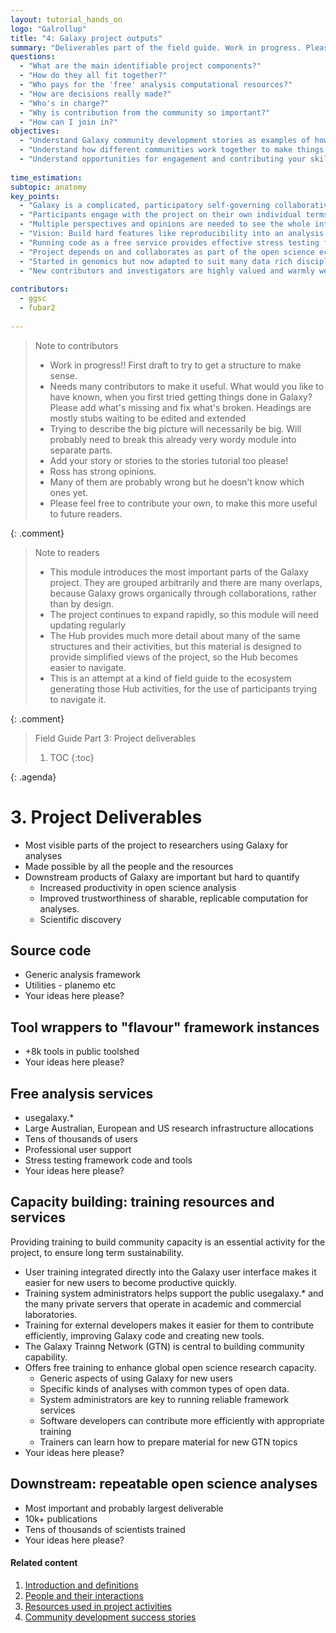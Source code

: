 ```yaml
---
layout: tutorial_hands_on
logo: "Galrollup"
title: "4: Galaxy project outputs"
summary: "Deliverables part of the field guide. Work in progress. Please help make it better?"
questions:
  - "What are the main identifiable project components?"
  - "How do they all fit together?"
  - "Who pays for the 'free' analysis computational resources?"
  - "How are decisions really made?"
  - "Who's in charge?"
  - "Why is contribution from the community so important?"
  - "How can I join in?"
objectives:
  - "Understand Galaxy community development stories as examples of how things get done"
  - "Understand how different communities work together to make things happen"
  - "Understand opportunities for engagement and contributing your skills"
 
time_estimation:
subtopic: anatomy
key_points:
  - "Galaxy is a complicated, participatory self-governing collaborative community project"
  - "Participants engage with the project on their own individual terms"
  - "Multiple perspectives and opinions are needed to see the whole interacting structure"
  - "Vision: Build hard features like reproducibility into an analysis framework with pluggable tools"
  - "Running code as a free service provides effective stress testing for software defects and useability"
  - "Project depends on and collaborates as part of the open science ecosystem"
  - "Started in genomics but now adapted to suit many data rich disciplines"
  - "New contributors and investigators are highly valued and warmly welcomed"
 
contributors:
  - ggsc
  - fubar2
 
---
```


> <comment-title>Note to contributors</comment-title>
> - Work in progress!! First draft to try to get a structure to make sense.
> - Needs many contributors to make it useful. What would you like to have known, when you first tried getting things done in Galaxy?
> Please add what's missing and fix what's broken. Headings are mostly stubs waiting to be edited and extended 
> - Trying to describe the big picture will necessarily be big. Will probably need to break this already very wordy module into separate parts.
> - Add your story or stories to the stories tutorial too please!
> - Ross has strong opinions. 
> - Many of them are probably wrong but he doesn't know which ones yet. 
> - Please feel free to contribute your own, to make this more useful to future readers.
>
{: .comment}


> <comment-title>Note to readers</comment-title>
> - This module introduces the most important parts of the Galaxy project. They are grouped arbitrarily and there are many overlaps, because Galaxy grows organically through collaborations, rather than by design.
> - The project continues to expand rapidly, so this module will need updating regularly
> - The Hub provides much more detail about many of the same structures and their activities, but this material is designed to provide simplified views of the project, so the Hub becomes easier to navigate.
> - This is an attempt at a kind of field guide to the ecosystem generating those Hub activities, for the use of participants trying to navigate it.
> 
{: .comment}

> <agenda-title>Field Guide Part 3: Project deliverables</agenda-title>
>
> 1. TOC
> {:toc}
>
{: .agenda}

# 3. Project Deliverables

- Most visible parts of the project to researchers using Galaxy for analyses
- Made possible by all the people and the resources
- Downstream products of Galaxy are important but hard to quantify
    - Increased productivity in open science analysis
    - Improved trustworthiness of sharable, replicable computation for analyses.
    - Scientific discovery

## Source code

- Generic analysis framework
- Utilities - planemo etc
- Your ideas here please?

## Tool wrappers to "flavour" framework instances

- +8k tools in public toolshed
- Your ideas here please?

## Free analysis services

- usegalaxy.*
- Large Australian, European and US research infrastructure allocations
- Tens of thousands of users
- Professional user support
- Stress testing framework code and tools
- Your ideas here please?

## Capacity building: training resources and services

Providing training to build community capacity is an essential activity for the project, to ensure long term sustainability. 

 - User training integrated directly into the Galaxy user interface makes it easier for new users to become productive quickly. 
 - Training system administrators helps support the public usegalaxy.* and the many private servers that operate in academic and commercial laboratories. 
 - Training for external developers makes it easier for them to contribute efficiently, improving Galaxy code and creating new tools.
- The Galaxy Trainng Network (GTN) is central to building community capability.
- Offers free training to enhance global open science research capacity.
    - Generic aspects of using Galaxy for new users
    - Specific kinds of analyses with common types of open data.
    - System administrators are key to running reliable framework services
    - Software developers can contribute more efficiently with appropriate training
    - Trainers can learn how to prepare material for new GTN topics
- Your ideas here please?

## Downstream: repeatable open science analyses

- Most important and probably largest deliverable
- 10k+ publications
- Tens of thousands of scientists trained
- Your ideas here please?

#### Related content

1. [Introduction and definitions](../introduction/tutorial.html)
2. [People and their interactions](../people/tutorial.html)
3. [Resources used in project activities](../resources/tutorial.html)
5. [Community development success stories](../stories/tutorial.html)
